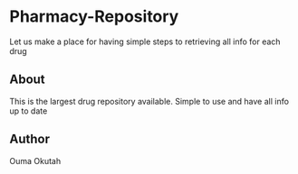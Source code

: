 # Pharmacy-Repository
Let us make a place for having simple steps to retrieving all info for each drug
## About
This is the largest drug repository available. Simple to use and have all info up to date
## Author
Ouma Okutah
